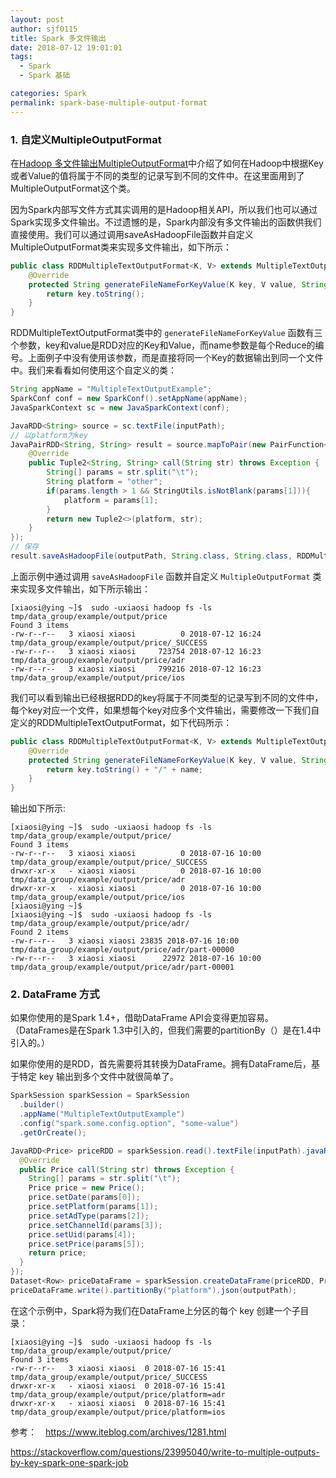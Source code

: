 ```yaml
---
layout: post
author: sjf0115
title: Spark 多文件输出
date: 2018-07-12 19:01:01
tags:
  - Spark
  - Spark 基础

categories: Spark
permalink: spark-base-multiple-output-format
---
```


### 1. 自定义MultipleOutputFormat

在[Hadoop 多文件输出MultipleOutputFormat](http://smartsi.club/2017/03/15/hadoop-base-multiple-output-format/)中介绍了如何在Hadoop中根据Key或者Value的值将属于不同的类型的记录写到不同的文件中。在这里面用到了MultipleOutputFormat这个类。

因为Spark内部写文件方式其实调用的是Hadoop相关API，所以我们也可以通过Spark实现多文件输出。不过遗憾的是，Spark内部没有多文件输出的函数供我们直接使用。我们可以通过调用saveAsHadoopFile函数并自定义MultipleOutputFormat类来实现多文件输出，如下所示：
```java
public class RDDMultipleTextOutputFormat<K, V> extends MultipleTextOutputFormat<K, V> {
    @Override
    protected String generateFileNameForKeyValue(K key, V value, String name) {
        return key.toString();
    }
}
```
RDDMultipleTextOutputFormat类中的 `generateFileNameForKeyValue` 函数有三个参数，key和value是RDD对应的Key和Value，而name参数是每个Reduce的编号。上面例子中没有使用该参数，而是直接将同一个Key的数据输出到同一个文件中。我们来看看如何使用这个自定义的类：
```java
String appName = "MultipleTextOutputExample";
SparkConf conf = new SparkConf().setAppName(appName);
JavaSparkContext sc = new JavaSparkContext(conf);

JavaRDD<String> source = sc.textFile(inputPath);
// 以platform为key
JavaPairRDD<String, String> result = source.mapToPair(new PairFunction<String, String, String>() {
    @Override
    public Tuple2<String, String> call(String str) throws Exception {
        String[] params = str.split("\t");
        String platform = "other";
        if(params.length > 1 && StringUtils.isNotBlank(params[1])){
            platform = params[1];
        }
        return new Tuple2<>(platform, str);
    }
});
// 保存
result.saveAsHadoopFile(outputPath, String.class, String.class, RDDMultipleTextOutputFormat.class);
```
上面示例中通过调用 `saveAsHadoopFile` 函数并自定义 `MultipleOutputFormat` 类来实现多文件输出，如下所示输出：
```
[xiaosi@ying ~]$  sudo -uxiaosi hadoop fs -ls tmp/data_group/example/output/price
Found 3 items
-rw-r--r--   3 xiaosi xiaosi          0 2018-07-12 16:24 tmp/data_group/example/output/price/_SUCCESS
-rw-r--r--   3 xiaosi xiaosi     723754 2018-07-12 16:23 tmp/data_group/example/output/price/adr
-rw-r--r--   3 xiaosi xiaosi     799216 2018-07-12 16:23 tmp/data_group/example/output/price/ios
```
我们可以看到输出已经根据RDD的key将属于不同类型的记录写到不同的文件中，每个key对应一个文件，如果想每个key对应多个文件输出，需要修改一下我们自定义的RDDMultipleTextOutputFormat，如下代码所示：
```java
public class RDDMultipleTextOutputFormat<K, V> extends MultipleTextOutputFormat<K, V> {
    @Override
    protected String generateFileNameForKeyValue(K key, V value, String name) {
        return key.toString() + "/" + name;
    }
}
```
输出如下所示:
```
[xiaosi@ying ~]$  sudo -uxiaosi hadoop fs -ls tmp/data_group/example/output/price/
Found 3 items
-rw-r--r--   3 xiaosi xiaosi          0 2018-07-16 10:00 tmp/data_group/example/output/price/_SUCCESS
drwxr-xr-x   - xiaosi xiaosi          0 2018-07-16 10:00 tmp/data_group/example/output/price/adr
drwxr-xr-x   - xiaosi xiaosi          0 2018-07-16 10:00 tmp/data_group/example/output/price/ios
[xiaosi@ying ~]$
[xiaosi@ying ~]$  sudo -uxiaosi hadoop fs -ls tmp/data_group/example/output/price/adr/
Found 2 items
-rw-r--r--   3 xiaosi xiaosi 23835 2018-07-16 10:00 tmp/data_group/example/output/price/adr/part-00000
-rw-r--r--   3 xiaosi xiaosi      22972 2018-07-16 10:00 tmp/data_group/example/output/price/adr/part-00001
```

### 2. DataFrame 方式

如果你使用的是Spark 1.4+，借助DataFrame API会变得更加容易。（DataFrames是在Spark 1.3中引入的，但我们需要的partitionBy（）是在1.4中引入的。）

如果你使用的是RDD，首先需要将其转换为DataFrame。拥有DataFrame后，基于特定 key 输出到多个文件中就很简单了。
```java
SparkSession sparkSession = SparkSession
  .builder()
  .appName("MultipleTextOutputExample")
  .config("spark.some.config.option", "some-value")
  .getOrCreate();

JavaRDD<Price> priceRDD = sparkSession.read().textFile(inputPath).javaRDD().map(new Function<String, Price>() {
  @Override
  public Price call(String str) throws Exception {
    String[] params = str.split("\t");
    Price price = new Price();
    price.setDate(params[0]);
    price.setPlatform(params[1]);
    price.setAdType(params[2]);
    price.setChannelId(params[3]);
    price.setUid(params[4]);
    price.setPrice(params[5]);
    return price;
  }
});
Dataset<Row> priceDataFrame = sparkSession.createDataFrame(priceRDD, Price.class);
priceDataFrame.write().partitionBy("platform").json(outputPath);
```
在这个示例中，Spark将为我们在DataFrame上分区的每个 key 创建一个子目录：
```
[xiaosi@ying ~]$  sudo -uxiaosi hadoop fs -ls tmp/data_group/example/output/price/
Found 3 items
-rw-r--r--   3 xiaosi xiaosi  0 2018-07-16 15:41 tmp/data_group/example/output/price/_SUCCESS
drwxr-xr-x   - xiaosi xiaosi  0 2018-07-16 15:41 tmp/data_group/example/output/price/platform=adr
drwxr-xr-x   - xiaosi xiaosi  0 2018-07-16 15:41 tmp/data_group/example/output/price/platform=ios
```

参考：　https://www.iteblog.com/archives/1281.html

https://stackoverflow.com/questions/23995040/write-to-multiple-outputs-by-key-spark-one-spark-job
